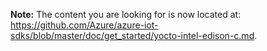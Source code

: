 **Note:** The content you are looking for is now located at: <https://github.com/Azure/azure-iot-sdks/blob/master/doc/get_started/yocto-intel-edison-c.md>.
